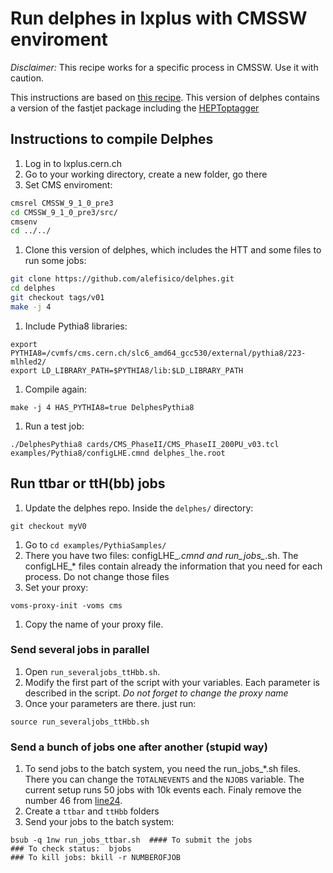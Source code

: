 # Run delphes in lxplus with CMSSW enviroment

_Disclaimer:_ This recipe works for a specific process in CMSSW. Use it with caution.

This instructions are based on [this recipe](https://twiki.cern.ch/twiki/bin/viewauth/CMS/DelphesUPG). This version of delphes contains a version of the fastjet package including the [HEPToptagger](http://www.thphys.uni-heidelberg.de/~plehn/index.php?show=heptoptagger&visible=tools)

## Instructions to compile Delphes

1. Log in to lxplus.cern.ch
1. Go to your working directory, create a new folder, go there
1. Set CMS enviroment:
```bash
cmsrel CMSSW_9_1_0_pre3
cd CMSSW_9_1_0_pre3/src/
cmsenv
cd ../../
```
1. Clone this version of delphes, which includes the HTT and some files to run some jobs:
```bash
git clone https://github.com/alefisico/delphes.git
cd delphes
git checkout tags/v01
make -j 4
```
1. Include Pythia8 libraries:
```
export PYTHIA8=/cvmfs/cms.cern.ch/slc6_amd64_gcc530/external/pythia8/223-mlhled2/
export LD_LIBRARY_PATH=$PYTHIA8/lib:$LD_LIBRARY_PATH
```
1. Compile again:
```
make -j 4 HAS_PYTHIA8=true DelphesPythia8  
```
1. Run a test job:
```
./DelphesPythia8 cards/CMS_PhaseII/CMS_PhaseII_200PU_v03.tcl examples/Pythia8/configLHE.cmnd delphes_lhe.root
```

## Run ttbar or ttH(bb) jobs

1. Update the delphes repo. Inside the `delphes/` directory:
```
git checkout myV0
```
1. Go to `cd examples/PythiaSamples/`
1. There you have two files: configLHE_*.cmnd and run_jobs_*.sh. The configLHE_* files contain already the information that you need for each process. Do not change those files
1. Set your proxy:
```
voms-proxy-init -voms cms
```
1. Copy the name of your proxy file.

### Send several jobs in parallel

1. Open `run_severaljobs_ttHbb.sh`.
1. Modify the first part of the script with your variables. Each parameter is described in the script. _Do not forget to change the proxy name_
1. Once your parameters are there. just run:
```
source run_severaljobs_ttHbb.sh
```


### Send a bunch of jobs one after another (stupid way)
1. To send jobs to the batch system, you need the run_jobs_*.sh files. There you can change the `TOTALNEVENTS` and the `NJOBS` variable. The current setup runs 50 jobs with 10k events each. Finaly remove the number 46 from [line24](https://github.com/alefisico/delphes/blob/myV0/examples/PythiaSamples/run_jobs_ttbar.sh#L24).
1. Create a `ttbar` and `ttHbb` folders
1. Send your jobs to the batch system:
```
bsub -q 1nw run_jobs_ttbar.sh  #### To submit the jobs
### To check status:  bjobs
### To kill jobs: bkill -r NUMBEROFJOB
```
